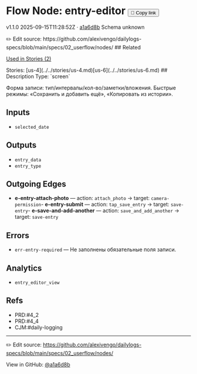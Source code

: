 
# Flow Node: entry-editor <button class="copy-link" aria-label="Copy page link" onclick="window.spechubCopyLink && window.spechubCopyLink()">🔗 Copy link</button>

<p class="badges">
  <span class="badge version">v1.1.0</span>
  <span class="badge build">2025-09-15T11:28:52Z · <a href="https://github.com/alexivengo/dailylogs-specs/commits/main" target="_blank" rel="noopener" class="sha">a1a6d8b</a></span>
  <span class="badge schema unknown">Schema unknown</span>
</p>
✏️ Edit source: https://github.com/alexivengo/dailylogs-specs/blob/main/specs/02_userflow/nodes/
## Related
<p>
  <span class="chip">
    <a href="../stories/index.md#?flow=entry-editor">Used in Stories (2)</a>
  </span>
</p>
Stories:
<span class="chip">[us-4](../../stories/us-4.md)</span><span class="chip">[us-6](../../stories/us-6.md)</span>
## Description
Type: `screen`

Форма записи: тип/интервалы/кол-во/заметки/вложения. Быстрые режимы: «Сохранить и добавить ещё», «Копировать из истории».

## Inputs
- `selected_date`

## Outputs
- `entry_data`
- `entry_type`

## Outgoing Edges
- **e-entry-attach-photo** — action: `attach_photo` → target: `camera-permission`- **e-entry-submit** — action: `tap_save_entry` → target: `save-entry`- **e-save-and-add-another** — action: `save_and_add_another` → target: `save-entry`
## Errors
- `err-entry-required` — Не заполнены обязательные поля записи.

## Analytics
- `entry_editor_view`

## Refs
- PRD:#4_2
- PRD:#4_4
- CJM:#daily-logging

---
✏️ Edit source: https://github.com/alexivengo/dailylogs-specs/blob/main/specs/02_userflow/nodes/

<p class="page-meta">
  View in GitHub: <a href="https://github.com/alexivengo/dailylogs-specs/commit/a1a6d8b" target="_blank" rel="noopener">@a1a6d8b</a></p>